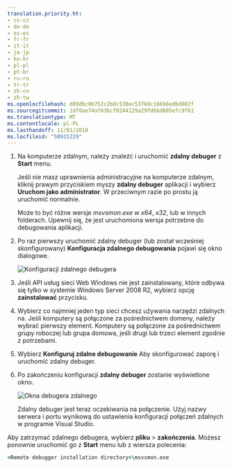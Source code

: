 ```yaml
---
translation.priority.ht:
- cs-cz
- de-de
- es-es
- fr-fr
- it-it
- ja-jp
- ko-kr
- pl-pl
- pt-br
- ru-ru
- tr-tr
- zh-cn
- zh-tw
ms.openlocfilehash: d89dbc0b752c2b8c538ec53769c166b6edbd802f
ms.sourcegitcommit: 1df0ae74af03bcf0244129a29fd6bd605efc9f61
ms.translationtype: MT
ms.contentlocale: pl-PL
ms.lasthandoff: 11/01/2018
ms.locfileid: "50915229"
---
```

1. Na komputerze zdalnym, należy znaleźć i uruchomić **zdalny debuger** z **Start** menu. 
   
   Jeśli nie masz uprawnienia administracyjne na komputerze zdalnym, kliknij prawym przyciskiem myszy **zdalny debuger** aplikacji i wybierz **Uruchom jako administrator**. W przeciwnym razie po prostu ją uruchomić normalnie.

   Może to być różne wersje *msvsmon.exe* w *x64*, *x32*, lub w innych folderach. Upewnij się, że jest uruchomiona wersja potrzebne do debugowania aplikacji. 
   
1. Po raz pierwszy uruchomić zdalny debuger (lub został wcześniej skonfigurowany) **Konfiguracja zdalnego debugowania** pojawi się okno dialogowe.  
  
    ![Konfiguracji zdalnego debugera](../media/remotedebuggerconfwizardpage.png "konfiguracji zdalnego debugera")  
  
1. Jeśli API usług sieci Web Windows nie jest zainstalowany, które odbywa się tylko w systemie Windows Server 2008 R2, wybierz opcję **zainstalować** przycisku.  
  
1. Wybierz co najmniej jeden typ sieci chcesz używania narzędzi zdalnych na. Jeśli komputery są połączone za pośrednictwem domeny, należy wybrać pierwszy element. Komputery są połączone za pośrednictwem grupy roboczej lub grupa domowa, jeśli drugi lub trzeci element zgodnie z potrzebami.  
  
1. Wybierz **Konfiguruj zdalne debugowanie** Aby skonfigurować zaporę i uruchomić zdalny debuger.  
  
1. Po zakończeniu konfiguracji **zdalny debuger** zostanie wyświetlone okno.
  
    ![Okna debugera zdalnego](../media/remotedebuggerwindow.png "okna debugera zdalnego")
  
    Zdalny debuger jest teraz oczekiwania na połączenie. Użyj nazwy serwera i portu wynikową do ustawienia konfiguracji połączeń zdalnych w programie Visual Studio.  
  
Aby zatrzymać zdalnego debugera, wybierz **pliku** > **zakończenia**. Możesz ponownie uruchomić go z **Start** menu lub z wiersza polecenia:  
  
```cmd
<Remote debugger installation directory>\msvsmon.exe
```
